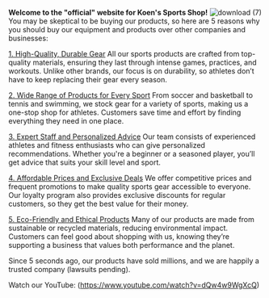 **Welcome to the "official" website for Koen's Sports Shop!**
![download (7)](https://github.com/user-attachments/assets/d6c2049e-bc46-44f7-8a7d-ba12d1315ec6)
You may be skeptical to be buying our products, so here are 5 reasons why you should buy our equipment and products over other companies and businesses:

<ins>1. High-Quality, Durable Gear</ins>
All our sports products are crafted from top-quality materials, ensuring they last through intense games, practices, and workouts. Unlike other brands, our focus is on durability, so athletes don’t have to keep replacing their gear every season.

<ins>2. Wide Range of Products for Every Sport</ins>
From soccer and basketball to tennis and swimming, we stock gear for a variety of sports, making us a one-stop shop for athletes. Customers save time and effort by finding everything they need in one place.

<ins>3. Expert Staff and Personalized Advice</ins>
Our team consists of experienced athletes and fitness enthusiasts who can give personalized recommendations. Whether you're a beginner or a seasoned player, you’ll get advice that suits your skill level and sport.

<ins>4. Affordable Prices and Exclusive Deals</ins>
We offer competitive prices and frequent promotions to make quality sports gear accessible to everyone. Our loyalty program also provides exclusive discounts for regular customers, so they get the best value for their money.

<ins>5. Eco-Friendly and Ethical Products</ins>
Many of our products are made from sustainable or recycled materials, reducing environmental impact. Customers can feel good about shopping with us, knowing they’re supporting a business that values both performance and the planet.

Since 5 seconds ago, our products have sold millions, and we are happily a trusted company (lawsuits pending).

Watch our YouTube: (https://www.youtube.com/watch?v=dQw4w9WgXcQ)
